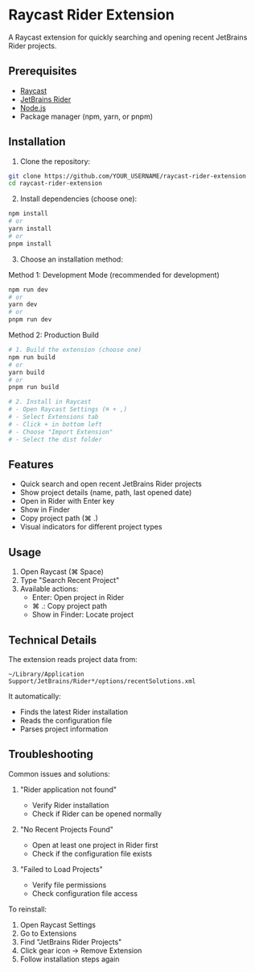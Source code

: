 # Raycast Rider Extension

A Raycast extension for quickly searching and opening recent JetBrains Rider projects.

## Prerequisites

- [Raycast](https://raycast.com/)
- [JetBrains Rider](https://www.jetbrains.com/rider/)
- [Node.js](https://nodejs.org/)
- Package manager (npm, yarn, or pnpm)

## Installation

1. Clone the repository:
```bash
git clone https://github.com/YOUR_USERNAME/raycast-rider-extension
cd raycast-rider-extension
```

2. Install dependencies (choose one):
```bash
npm install
# or
yarn install
# or
pnpm install
```

3. Choose an installation method:

Method 1: Development Mode (recommended for development)
```bash
npm run dev
# or
yarn dev
# or
pnpm run dev
```

Method 2: Production Build
```bash
# 1. Build the extension (choose one)
npm run build
# or
yarn build
# or
pnpm run build

# 2. Install in Raycast
# - Open Raycast Settings (⌘ + ,)
# - Select Extensions tab
# - Click + in bottom left
# - Choose "Import Extension"
# - Select the dist folder
```

## Features

- Quick search and open recent JetBrains Rider projects
- Show project details (name, path, last opened date)
- Open in Rider with Enter key
- Show in Finder
- Copy project path (⌘ .)
- Visual indicators for different project types

## Usage

1. Open Raycast (⌘ Space)
2. Type "Search Recent Project"
3. Available actions:
   - Enter: Open project in Rider
   - ⌘ .: Copy project path
   - Show in Finder: Locate project

## Technical Details

The extension reads project data from:
```
~/Library/Application Support/JetBrains/Rider*/options/recentSolutions.xml
```

It automatically:
- Finds the latest Rider installation
- Reads the configuration file
- Parses project information

## Troubleshooting

Common issues and solutions:

1. "Rider application not found"
   - Verify Rider installation
   - Check if Rider can be opened normally

2. "No Recent Projects Found"
   - Open at least one project in Rider first
   - Check if the configuration file exists

3. "Failed to Load Projects"
   - Verify file permissions
   - Check configuration file access

To reinstall:
1. Open Raycast Settings
2. Go to Extensions
3. Find "JetBrains Rider Projects"
4. Click gear icon → Remove Extension
5. Follow installation steps again 